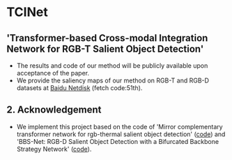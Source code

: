# TCINet
## 'Transformer-based Cross-modal Integration Network for RGB-T Salient Object Detection'
- The results and code of our method will be publicly available upon acceptance of the paper.
- We provide the saliency maps of our method on RGB-T and RGB-D datasets at [Baidu Netdisk](https://pan.baidu.com/s/1YUipJGbZhJGSbwAIMJmzTQ?pwd=51th) (fetch code:51th).
## 2. Acknowledgement
- We implement this project based on the code of 'Mirror complementary transformer network for rgb-thermal salient object detection' ([code](https://github.com/jxr326/SwinMCNet)) and 'BBS-Net: RGB-D Salient Object Detection with a Bifurcated Backbone Strategy Network' ([code](https://github.com/DengPingFan/BBS-Net)).
